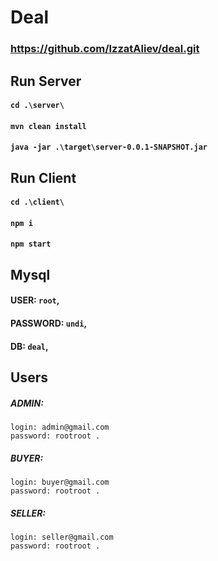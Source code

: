 # Deal

### https://github.com/IzzatAliev/deal.git

## Run Server

#### `cd .\server\`
#### `mvn clean install`
#### `java -jar .\target\server-0.0.1-SNAPSHOT.jar`

## Run Client

#### `cd .\client\`
#### `npm i`
#### `npm start`

## Mysql

#### USER: `root`,
#### PASSWORD: `undi`,
#### DB: `deal`,

## Users

##### ADMIN:
    login: admin@gmail.com
    password: rootroot .
##### BUYER:
    login: buyer@gmail.com
    password: rootroot .
##### SELLER:
    login: seller@gmail.com
    password: rootroot .
